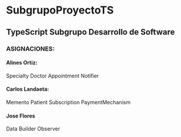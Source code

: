 # SubgrupoProyectoTS

## TypeScript Subgrupo Desarrollo de Software

### ASIGNACIONES:

#### Alines Ortiz:

Specialty
Doctor
Appointment
Notifier

#### Carlos Landaeta:

Memento
Patient
Subscription
PaymentMechanism

#### Jose Flores

Data
Builder
Observer
